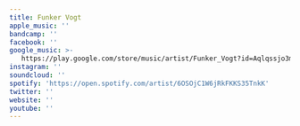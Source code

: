 ```yaml
---
title: Funker Vogt
apple_music: ''
bandcamp: ''
facebook: ''
google_music: >-
   https://play.google.com/store/music/artist/Funker_Vogt?id=Aqlqssjo3mzuyksxa57zijq7njy
instagram: ''
soundcloud: ''
spotify: 'https://open.spotify.com/artist/6OSOjC1W6jRkFKKS35TnkK'
twitter: ''
website: ''
youtube: ''
---
```

